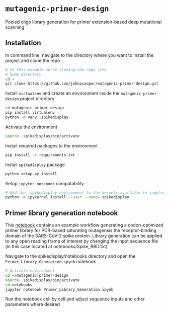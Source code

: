 # `mutagenic-primer-design`

Pooled oligo library generation for primer extension-based deep mutational scanning

## Installation

In command line, navigate to the directory where you want to install the project and clone the repo

```sh
# In this example we're cloning the repo into
# home directory
cd ~
git clone https://github.com/johnpcooper/mutagenic-primer-design.git
```

Install `virtualenv` and create an environment inside the `mutagenic-primer-design` project directory

```sh
cd mutagenic-primer-design
pip install virtualenv
python -m venv .spikedisplay
```

Activate the environment

```sh
source .spikedisplay/bin/activate
```

Install required packages to the environment

```sh
pip install -r requirements.txt
```

Install `spikedisplay` package
```sh
python setup.py install
```

Setup `jupyter notebook` compatability

```sh
# Add the .spikedisplay environment to the kernels available in jupyter
python -m ipykernel install --user --name=.spikedisplay
```

## Primer library generation notebook

This [notebook](https://github.com/johnpcooper/mutagenic-primer-design/blob/main/notebooks/Primer_Library_Generation.ipynb) contains an example workflow generating a codon-optimized primer library for PCR-based saturating mutagensis the receptor-binding domain of the SARS-CoV-2 spike protein. Library generation can be applied to any open reading frame of interest by changing the input sequence file (in this case located at notebooks/Spike_RBD.txt)

Navigate to the spikedisplay/notebooks directory and open the `Primer_Library_Generation.ipynb` notebook

```sh
# Activate environment
cd ~/mutagenic-primer-design
source .spikedisplay/bin/activate
cd notebooks
jupyter notebook Primer_Library_Generation.ipynb
```

Run the notebook cell by cell and adjust sequence inputs and other parameters where desired